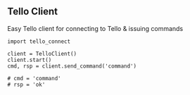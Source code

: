 
## Tello Client

Easy Tello client for connecting to Tello & issuing commands

    import tello_connect
    
    client = TelloClient()
    client.start()
    cmd, rsp = client.send_command('command')
    
    # cmd = 'command'
    # rsp = 'ok'
